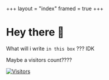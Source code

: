 +++
layout = "index"
framed = true
+++

# Hey there 👋
What will i write `in this box` ??? IDK

Maybe a visitors count????

[![Visitors](https://api.visitorbadge.io/api/combined?path=anorneto.com&countColor=%23263759)](https://visitorbadge.io/status?path=anorneto.com)
